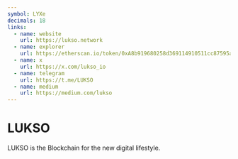 ```yaml
---
symbol: LYXe
decimals: 18
links:
  - name: website
    url: https://lukso.network
  - name: explorer
    url: https://etherscan.io/token/0xA8b919680258d369114910511cc87595aec0be6D
  - name: x
    url: https://x.com/lukso_io
  - name: telegram
    url: https://t.me/LUKSO
  - name: medium
    url: https://medium.com/lukso
---
```


# LUKSO

LUKSO is the Blockchain for the new digital lifestyle.
